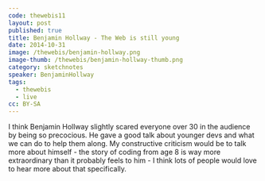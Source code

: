 ```yaml
---
code: thewebis11
layout: post
published: true
title: Benjamin Hollway - The Web is still young
date: 2014-10-31
image: /thewebis/benjamin-hollway.png
image-thumb: /thewebis/benjamin-hollway-thumb.png
category: sketchnotes
speaker: BenjaminHollway
tags:
  - thewebis
  - live
cc: BY-SA
---
```


I think Benjamin Hollway slightly scared everyone over 30 in the audience by being so precocious. He gave a good talk about younger devs and what we can do to help them along. My constructive criticism would be to talk more about himself - the story of coding from age 8 is way more extraordinary than it probably feels to him - I think lots of people would love to hear more about that specifically.
